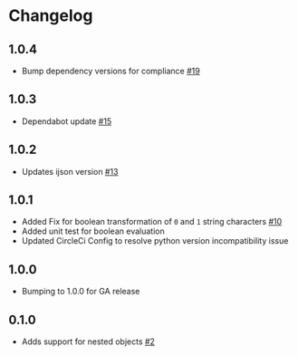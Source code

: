 # Changelog

## 1.0.4
  * Bump dependency versions for compliance [#19](https://github.com/singer-io/tap-workday-raas/pull/19)

## 1.0.3
  * Dependabot update [#15](https://github.com/singer-io/tap-workday-raas/pull/15)

## 1.0.2
  * Updates ijson version [#13](https://github.com/singer-io/tap-workday-raas/pull/13)
## 1.0.1
  * Added Fix for boolean transformation of `0` and `1` string characters [#10](https://github.com/singer-io/tap-workday-raas/pull/10)
  * Added unit test for boolean evaluation
  * Updated CircleCi Config to resolve python version incompatibility issue

## 1.0.0
  * Bumping to 1.0.0 for GA release

## 0.1.0
  * Adds support for nested objects [#2](https://github.com/singer-io/tap-workday-raas/pull/2)
